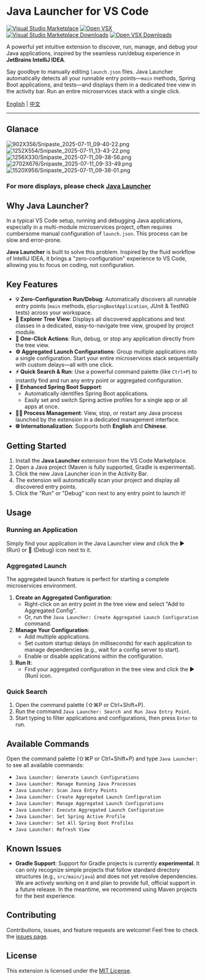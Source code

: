 # Java Launcher for VS Code

[![Visual Studio Marketplace](https://img.shields.io/visual-studio-marketplace/v/River.java-launcher?style=flat-square&label=Marketplace)](https://marketplace.visualstudio.com/items?itemName=River.java-launcher)
[![Open VSX](https://img.shields.io/open-vsx/v/River/java-launcher?style=flat-square&label=Open%20VSX)](https://open-vsx.org/extension/River/java-launcher)
[![Visual Studio Marketplace Downloads](https://img.shields.io/visual-studio-marketplace/d/River.java-launcher?style=flat-square&label=VS%20Code%20Downloads)](https://marketplace.visualstudio.com/items?itemName=River.java-launcher)
[![Open VSX Downloads](https://img.shields.io/open-vsx/dt/River/java-launcher?style=flat-square&label=Open%20VSX%20Downloads)](https://open-vsx.org/extension/River/java-launcher)

A powerful yet intuitive extension to discover, run, manage, and debug your Java applications, inspired by the seamless run/debug experience in **JetBrains IntelliJ IDEA**.

Say goodbye to manually editing `launch.json` files. Java Launcher automatically detects all your runnable entry points—`main` methods, Spring Boot applications, and tests—and displays them in a dedicated tree view in the activity bar. Run an entire microservices stack with a single click.

[English](./README.md) | [中文](./README.zh-cn.md)

---

## Glanace

  ![902X356/Snipaste_2025-07-11_09-40-22.png](https://tc.z.wiki/autoupload/f/orCzaWOvKzgYH1bdiGU7RymIkHMchKbLor7dh3rvZ9Gyl5f0KlZfm6UsKj-HyTuv/20250711/8Pxw/902X356/Snipaste_2025-07-11_09-40-22.png)
  ![1252X554/Snipaste_2025-07-11_13-43-22.png](https://tc.z.wiki/autoupload/f/orCzaWOvKzgYH1bdiGU7RymIkHMchKbLor7dh3rvZ9Gyl5f0KlZfm6UsKj-HyTuv/20250711/2vPm/1252X554/Snipaste_2025-07-11_13-43-22.png)
  ![1256X330/Snipaste_2025-07-11_09-38-56.png](https://tc.z.wiki/autoupload/f/orCzaWOvKzgYH1bdiGU7RymIkHMchKbLor7dh3rvZ9Gyl5f0KlZfm6UsKj-HyTuv/20250711/Qcpq/1256X330/Snipaste_2025-07-11_09-38-56.png)
  ![2702X676/Snipaste_2025-07-11_09-33-49.png](https://tc.z.wiki/autoupload/f/orCzaWOvKzgYH1bdiGU7RymIkHMchKbLor7dh3rvZ9Gyl5f0KlZfm6UsKj-HyTuv/20250711/iHVJ/2702X676/Snipaste_2025-07-11_09-33-49.png)
  ![1520X956/Snipaste_2025-07-11_09-38-01.png](https://tc.z.wiki/autoupload/f/orCzaWOvKzgYH1bdiGU7RymIkHMchKbLor7dh3rvZ9Gyl5f0KlZfm6UsKj-HyTuv/20250711/HsJc/1520X956/Snipaste_2025-07-11_09-38-01.png)


### For more displays, please check [Java Launcher](https://rivermao.com/program/java-launcher/)

## Why Java Launcher?

In a typical VS Code setup, running and debugging Java applications, especially in a multi-module microservices project, often requires cumbersome manual configuration of `launch.json`. This process can be slow and error-prone.

**Java Launcher** is built to solve this problem. Inspired by the fluid workflow of IntelliJ IDEA, it brings a "zero-configuration" experience to VS Code, allowing you to focus on coding, not configuration.

## Key Features

- **💡 Zero-Configuration Run/Debug**: Automatically discovers all runnable entry points (`main` methods, `@SpringBootApplication`, JUnit & TestNG tests) across your workspace.
- **🌳 Explorer Tree View**: Displays all discovered applications and test classes in a dedicated, easy-to-navigate tree view, grouped by project module.
- **🚀 One-Click Actions**: Run, debug, or stop any application directly from the tree view.
- **⚙️ Aggregated Launch Configurations**: Group multiple applications into a single configuration. Start your entire microservices stack sequentially with custom delays—all with one click.
- **⚡ Quick Search & Run**: Use a powerful command palette (like `Ctrl+P`) to instantly find and run any entry point or aggregated configuration.
- **🍃 Enhanced Spring Boot Support**:
  - Automatically identifies Spring Boot applications.
  - Easily set and switch Spring active profiles for a single app or all apps at once.
- **🏃‍♂️ Process Management**: View, stop, or restart any Java process launched by the extension in a dedicated management interface.
- **🌐 Internationalization**: Supports both **English** and **Chinese**.

## Getting Started

1.  Install the **Java Launcher** extension from the VS Code Marketplace.
2.  Open a Java project (Maven is fully supported, Gradle is experimental).
3.  Click the new Java Launcher icon in the Activity Bar.
4.  The extension will automatically scan your project and display all discovered entry points.
5.  Click the "Run" or "Debug" icon next to any entry point to launch it!

## Usage

### Running an Application
Simply find your application in the Java Launcher view and click the ▶️ (Run) or 🐞 (Debug) icon next to it.

### Aggregated Launch
The aggregated launch feature is perfect for starting a complete microservices environment.

1.  **Create an Aggregated Configuration**:
    - Right-click on an entry point in the tree view and select "Add to Aggregated Config".
    - Or, run the `Java Launcher: Create Aggregated Launch Configuration` command.
2.  **Manage Your Configuration**:
    - Add multiple applications.
    - Set custom startup delays (in milliseconds) for each application to manage dependencies (e.g., wait for a config server to start).
    - Enable or disable applications within the configuration.
3.  **Run It**:
    - Find your aggregated configuration in the tree view and click the ▶️ (Run) icon.

### Quick Search
1.  Open the command palette (⇧⌘P or Ctrl+Shift+P).
2.  Run the command `Java Launcher: Search and Run Java Entry Point`.
3.  Start typing to filter applications and configurations, then press `Enter` to run.

## Available Commands

Open the command palette (⇧⌘P or Ctrl+Shift+P) and type `Java Launcher:` to see all available commands:

- `Java Launcher: Generate Launch Configurations`
- `Java Launcher: Manage Running Java Processes`
- `Java Launcher: Scan Java Entry Points`
- `Java Launcher: Create Aggregated Launch Configuration`
- `Java Launcher: Manage Aggregated Launch Configurations`
- `Java Launcher: Execute Aggregated Launch Configuration`
- `Java Launcher: Set Spring Active Profile`
- `Java Launcher: Set All Spring Boot Profiles`
- `Java Launcher: Refresh View`

## Known Issues

- **Gradle Support**: Support for Gradle projects is currently **experimental**. It can only recognize simple projects that follow standard directory structures (e.g., `src/main/java`) and does not yet resolve dependencies. We are actively working on it and plan to provide full, official support in a future release. In the meantime, we recommend using Maven projects for the best experience.

## Contributing

Contributions, issues, and feature requests are welcome! Feel free to check the [issues page](https://github.com/vaspike/Java-Launcher/issues).

## License

This extension is licensed under the [MIT License](./LICENSE). 
